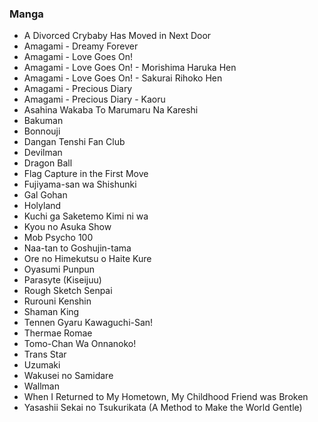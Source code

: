 ### Manga

- A Divorced Crybaby Has Moved in Next Door
- Amagami - Dreamy Forever
- Amagami - Love Goes On!
- Amagami - Love Goes On! - Morishima Haruka Hen
- Amagami - Love Goes On! - Sakurai Rihoko Hen
- Amagami - Precious Diary
- Amagami - Precious Diary - Kaoru
- Asahina Wakaba To Marumaru Na Kareshi
- Bakuman
- Bonnouji
- Dangan Tenshi Fan Club
- Devilman
- Dragon Ball
- Flag Capture in the First Move
- Fujiyama-san wa Shishunki
- Gal Gohan
- Holyland
- Kuchi ga Saketemo Kimi ni wa
- Kyou no Asuka Show
- Mob Psycho 100
- Naa-tan to Goshujin-tama
- Ore no Himekutsu o Haite Kure
- Oyasumi Punpun
- Parasyte (Kiseijuu)
- Rough Sketch Senpai
- Rurouni Kenshin
- Shaman King
- Tennen Gyaru Kawaguchi-San!
- Thermae Romae
- Tomo-Chan Wa Onnanoko!
- Trans Star
- Uzumaki
- Wakusei no Samidare
- Wallman
- When I Returned to My Hometown, My Childhood Friend was Broken
- Yasashii Sekai no Tsukurikata (A Method to Make the World Gentle)
